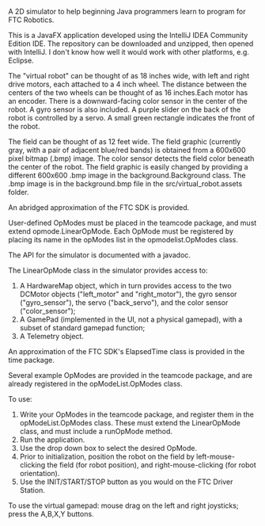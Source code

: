 A 2D simulator to help beginning Java programmers learn to program for FTC Robotics.

This is a JavaFX application developed using the IntelliJ IDEA Community Edition IDE. The repository can be downloaded
and unzipped, then opened with IntelliJ. I don't know how well it would work with other platforms, e.g. Eclipse.

The "virtual robot" can be thought of as 18 inches wide, with left and right drive motors, each attached to a
4 inch wheel. The distance between the centers of the two wheels can be thought of as 16 inches.Each motor has
an encoder. There is a downward-facing color sensor in the center of the robot. A gyro sensor is
also included. A purple slider on the back of the robot is controlled by a servo. A small green rectangle indicates the
front of the robot.

The field can be thought of as 12 feet wide. The field graphic (currently gray, with a pair of adjacent blue/red bands)
is obtained from a 600x600 pixel bitmap (.bmp) image. The color sensor detects the field color beneath the center of the
robot. The field graphic is easily changed by providing a different 600x600 .bmp image in the background.Background class.
The .bmp image is in the background.bmp file in the src/virtual_robot.assets folder.

An abridged approximation of the FTC SDK is provided.

User-defined OpModes must be placed in the teamcode package, and must extend opmode.LinearOpMode. Each OpMode must be
registered by placing its name in the opModes list in the opmodelist.OpModes class.

The API for the simulator is documented with a javadoc.

The LinearOpMode class in the simulator provides access to:

  1. A HardwareMap object, which in turn provides access to the two DCMotor objects ("left_motor" and "right_motor"),
  the gyro sensor ("gyro_sensor"), the servo ("back_servo"), and the color sensor ("color_sensor");
  2. A GamePad (implemented in the UI, not a physical gamepad), with a subset of standard gamepad function;
  3. A Telemetry object.

An approximation of the FTC SDK's ElapsedTime class is provided in the time package.

Several example OpModes are provided in the teamcode package, and are already registered in the opModeList.OpModes class.

To use:

  1. Write your OpModes in the teamcode package, and register them in the opModeList.OpModes class. These must extend
  the LinearOpMode class, and must include a runOpMode method.
  2. Run the application.
  3. Use the drop down box to select the desired OpMode.
  4. Prior to initialization, position the robot on the field by left-mouse-clicking the field (for robot position),
   and right-mouse-clicking (for robot orientation).
  5. Use the INIT/START/STOP button as you would on the FTC Driver Station.

To use the virtual gamepad: mouse drag on the left and right joysticks; press the A,B,X,Y buttons.

